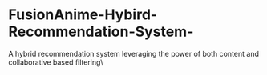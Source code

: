 # FusionAnime-Hybird-Recommendation-System-
A hybrid recommendation system leveraging the power of both content and collaborative based filtering\
